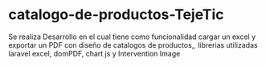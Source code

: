 # catalogo-de-productos-TejeTic
Se realiza Desarrollo en el cual  tiene como funcionalidad cargar un excel y exportar un PDF con diseño de catalogos de productos,, librerias utilizadas laravel excel, domPDF, chart js y Intervention Image
